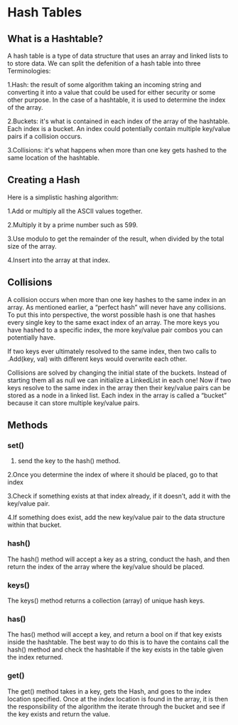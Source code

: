 # Hash Tables

## What is a Hashtable?

A hash table is a type of data structure that uses an array and linked lists to to store data. We can split the defenition of a hash table into three Terminologies:

1.Hash: the result of some algorithm taking an incoming string and converting it into a value that could be used for either security or some other purpose. In the case of a hashtable, it is used to determine the index of the array.

2.Buckets: it's what is contained in each index of the array of the hashtable. Each index is a bucket. An index could potentially contain multiple key/value pairs if a collision occurs.

3.Collisions: it's what happens when more than one key gets hashed to the same location of the hashtable.

## Creating a Hash

Here is a simplistic hashing algorithm:

1.Add or multiply all the ASCII values together.

2.Multiply it by a prime number such as 599.

3.Use modulo to get the remainder of the result, when divided by the total size of the array.

4.Insert into the array at that index.

## Collisions

A collision occurs when more than one key hashes to the same index in an array. As mentioned earlier, a “perfect hash” will never have any collisions. To put this into perspective, the worst possible hash is one that hashes every single key to the same exact index of an array. The more keys you have hashed to a specific index, the more key/value pair combos you can potentially have.

If two keys ever ultimately resolved to the same index, then two calls to .Add(key, val) with different keys would overwrite each other.

Collisions are solved by changing the initial state of the buckets. Instead of starting them all as null we can initialize a LinkedList in each one! Now if two keys resolve to the same index in the array then their key/value pairs can be stored as a node in a linked list. Each index in the array is called a “bucket” because it can store multiple key/value pairs.

## Methods

### set()

1. send the key to the hash() method.

2.Once you determine the index of where it should be placed, go to that index

3.Check if something exists at that index already, if it doesn’t, add it with the key/value pair.

4.If something does exist, add the new key/value pair to the data structure within that bucket.

### hash()

The hash() method will accept a key as a string, conduct the hash, and then return the index of the array where the key/value should be placed.

### keys()

The keys() method returns a collection (array) of unique hash keys.

### has()

The has() method will accept a key, and return a bool on if that key exists inside the hashtable. The best way to do this is to have the contains call the hash() method and check the hashtable if the key exists in the table given the index returned.

### get()

The get() method takes in a key, gets the Hash, and goes to the index location specified. Once at the index location is found in the array, it is then the responsibility of the algorithm the iterate through the bucket and see if the key exists and return the value.

